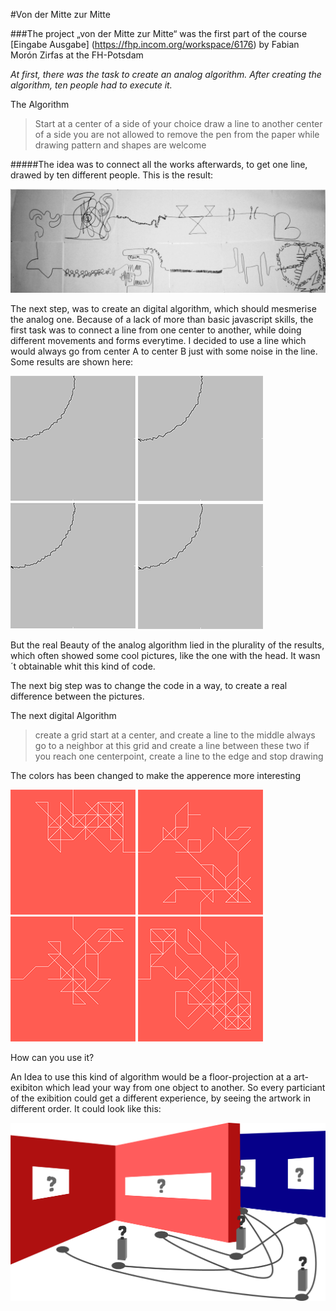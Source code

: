 #Von der Mitte zur Mitte

###The project „von der Mitte zur Mitte“ was the first part of the course [Eingabe Ausgabe] (https://fhp.incom.org/workspace/6176) by Fabian Morón Zirfas at the FH-Potsdam

_At first, there was the task to create an analog algorithm. After creating the algorithm, ten people had to execute it._

The Algorithm

>Start at a center of a side of your choice
draw a line to another center of a side
you are not allowed to remove the pen from the paper while drawing
pattern and shapes are welcome

#####The idea was to connect all the works afterwards, to get one line, drawed by ten different people. This is the result:

![result](https://github.com/Q-rec/Mitte-zur-Mitte/blob/master/images/01.png)

The next step, was to create an digital algorithm, which should mesmerise the analog one. Because of a lack of more than basic javascript skills, the first task was to connect a line from one center to another, while doing different movements and forms everytime.
I decided to use a line which would always go from center A to center B just with some noise in the line. Some results are shown here:

![result1](https://github.com/Q-rec/Mitte-zur-Mitte/blob/master/images/02.png) ![result2](https://github.com/Q-rec/Mitte-zur-Mitte/blob/master/images/03.png) ![result3](https://github.com/Q-rec/Mitte-zur-Mitte/blob/master/images/04.png) ![result4](https://github.com/Q-rec/Mitte-zur-Mitte/blob/master/images/05.png)

But the real Beauty of the analog algorithm lied in the plurality of the results, which often showed some cool pictures, like the one with the head. It wasn´t obtainable whit this kind of code.

The next big step was to change the code in a way, to create a real difference between the pictures.

The next digital Algorithm

>create a grid
start at a center, and create a line to the middle
always go to a neighbor at this grid and create a line between these two
if you reach one centerpoint, create a line to the edge and stop drawing

The colors has been changed to make the apperence more interesting

![result5](https://github.com/Q-rec/Mitte-zur-Mitte/blob/master/images/06.png) ![result6](https://github.com/Q-rec/Mitte-zur-Mitte/blob/master/images/07.png) ![result7](https://github.com/Q-rec/Mitte-zur-Mitte/blob/master/images/08.png) ![result8](https://github.com/Q-rec/Mitte-zur-Mitte/blob/master/images/09.png)

How can you use it?

An Idea to use this kind of algorithm would be a floor-projection at a art-exibiton which lead your way from one object to another. So every particiant of the exibition could get a different experience, by seeing the artwork in different order.
It could look like this:

![result](https://github.com/Q-rec/Mitte-zur-Mitte/blob/master/images/10.png)
